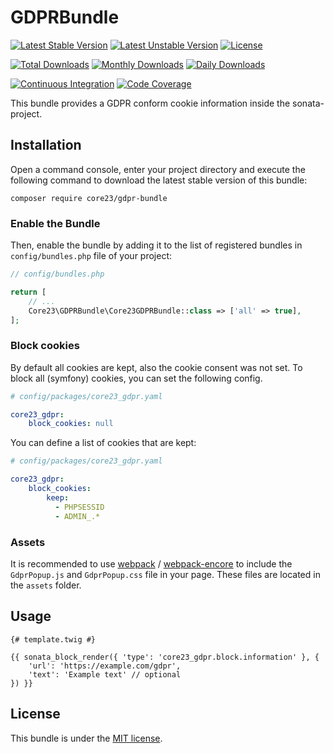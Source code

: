 GDPRBundle
=============
[![Latest Stable Version](https://poser.pugx.org/core23/gdpr-bundle/v/stable)](https://packagist.org/packages/core23/gdpr-bundle)
[![Latest Unstable Version](https://poser.pugx.org/core23/gdpr-bundle/v/unstable)](https://packagist.org/packages/core23/gdpr-bundle)
[![License](https://poser.pugx.org/core23/gdpr-bundle/license)](https://packagist.org/packages/core23/gdpr-bundle)

[![Total Downloads](https://poser.pugx.org/core23/gdpr-bundle/downloads)](https://packagist.org/packages/core23/gdpr-bundle)
[![Monthly Downloads](https://poser.pugx.org/core23/gdpr-bundle/d/monthly)](https://packagist.org/packages/core23/gdpr-bundle)
[![Daily Downloads](https://poser.pugx.org/core23/gdpr-bundle/d/daily)](https://packagist.org/packages/core23/gdpr-bundle)

[![Continuous Integration](https://github.com/core23/GDPRBundle/workflows/Continuous%20Integration/badge.svg)](https://github.com/core23/GDPRBundle/actions)
[![Code Coverage](https://codecov.io/gh/core23/GDPRBundle/branch/master/graph/badge.svg)](https://codecov.io/gh/core23/GDPRBundle)

This bundle provides a GDPR conform cookie information inside the sonata-project.

## Installation

Open a command console, enter your project directory and execute the following command to download the latest stable version of this bundle:

```
composer require core23/gdpr-bundle
```

### Enable the Bundle

Then, enable the bundle by adding it to the list of registered bundles in `config/bundles.php` file of your project:

```php
// config/bundles.php

return [
    // ...
    Core23\GDPRBundle\Core23GDPRBundle::class => ['all' => true],
];
```

### Block cookies

By default all cookies are kept, also the cookie consent was not set.
To block all (symfony) cookies, you can set the following config.

```yaml
# config/packages/core23_gdpr.yaml

core23_gdpr:
    block_cookies: null
```

You can define a list of cookies that are kept:

```yaml
# config/packages/core23_gdpr.yaml

core23_gdpr:
    block_cookies:
        keep:
          - PHPSESSID
          - ADMIN_.*
```

### Assets

It is recommended to use [webpack](https://webpack.js.org/) / [webpack-encore](https://github.com/symfony/webpack-encore)
to include the `GdprPopup.js` and `GdprPopup.css` file in your page. These files are located in the `assets` folder.

## Usage

```twig
{# template.twig #}

{{ sonata_block_render({ 'type': 'core23_gdpr.block.information' }, {
    'url': 'https://example.com/gdpr',
    'text': 'Example text' // optional
}) }}
```

## License

This bundle is under the [MIT license](LICENSE.md).
